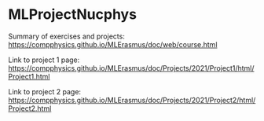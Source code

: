 # MLProjectNucphys


Summary of exercises and projects:
https://compphysics.github.io/MLErasmus/doc/web/course.html

Link to project 1 page:
https://compphysics.github.io/MLErasmus/doc/Projects/2021/Project1/html/Project1.html

Link to project 2 page:
https://compphysics.github.io/MLErasmus/doc/Projects/2021/Project2/html/Project2.html